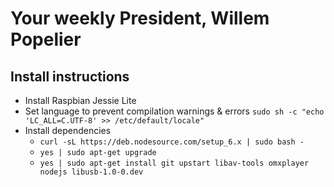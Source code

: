 # Your weekly President, Willem Popelier

## Install instructions

* Install Raspbian Jessie Lite
* Set language to prevent compilation warnings & errors `sudo sh -c "echo 'LC_ALL=C.UTF-8' >> /etc/default/locale"`
* Install dependencies
  * `curl -sL https://deb.nodesource.com/setup_6.x | sudo bash -`
  * `yes | sudo apt-get upgrade`
  * `yes | sudo apt-get install git upstart libav-tools omxplayer nodejs libusb-1.0-0.dev`
